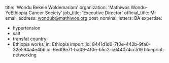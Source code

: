 title: 'Wondu Bekele Woldemariam'
organization: 'Mathiwos Wondu-YeEthiopia Cancer Society'
job_title: 'Executive Director'
official_title: Mr
email_address: wondub@mathiwos.org
post_nominal_letters: BA
expertise:
  - hypertension
  - salt
  - transfat
country:
  - Ethiopia
works_in: Ethiopia
import_id: 8441d1d6-7f0e-442b-9fa0-32e594a4e4bb
id: 6edf8e7f-ba09-4f0e-b5c2-c644074cc519
blueprint: networking
